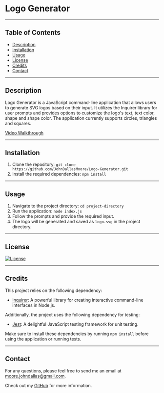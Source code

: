 # Logo Generator

---

## Table of Contents
- [Description](#description)
- [Installation](#installation)
- [Usage](#usage)
- [License](#license)
- [Credits](#credits)
- [Contact](#contact)

---

<a id='description'></a>
## Description

Logo Generator is a JavaScript command-line application that allows users to generate SVG logos based on their input. It utilizes the Inquirer library for user prompts and provides options to customize the logo's text, text color, shape and shape color. The application currently supports circles, triangles and squares.

[Video Walkthrough](https://drive.google.com/file/d/1K674UhCyTcu-6VcBCKZyBiBesPj9FMzy/view)

---

<a id='installation'></a>
## Installation

1. Clone the repository: `git clone https://github.com/JohnDallasMoore/Logo-Generator.git`
2. Install the required dependencies: `npm install`

---

<a id='usage'></a>
## Usage

1. Navigate to the project directory: `cd project-directory`
2. Run the application: `node index.js`
3. Follow the prompts and provide the required input.
4. The logo will be generated and saved as `logo.svg` in the project directory.

---

<a id='license'></a>
## License

[![License](https://img.shields.io/badge/License-Apache_2.0-blue.svg)](https://opensource.org/licenses/Apache-2.0)

---

<a id='credits'></a>
## Credits

This project relies on the following dependency:

- [Inquirer](https://www.npmjs.com/package/inquirer): A powerful library for creating interactive command-line interfaces in Node.js.

Additionally, the project uses the following dependency for testing:

- [Jest](https://www.npmjs.com/package/jest): A delightful JavaScript testing framework for unit testing.

Make sure to install these dependencies by running `npm install` before using the application or running tests.

---

<a id='contact'></a>
## Contact

For any questions, please feel free to send me an email at [moore.johndallas@gmail.com](mailto:moore.johndallas@gmail.com).

Check out my [GitHub](https://github.com/JohnDallasMoore/) for more information.

